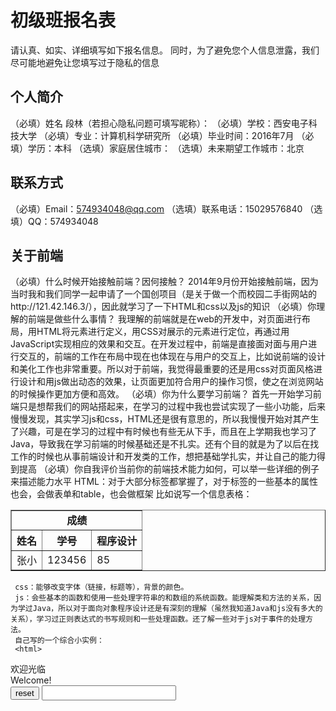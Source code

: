# 初级班报名表

请认真、如实、详细填写如下报名信息。
同时，为了避免您个人信息泄露，我们尽可能地避免让您填写过于隐私的信息

## 个人简介

（必填）姓名 段林（若担心隐私问题可填写昵称）：
（必填）学校：西安电子科技大学
（必填）专业：计算机科学研究所
（必填）毕业时间：2016年7月
（必填）学历：本科
（选填）家庭居住城市：
（选填）未来期望工作城市：北京

## 联系方式

（必填）Email：574934048@qq.com
（选填）联系电话：15029576840
（选填）QQ：574934048

## 关于前端

（必填）什么时候开始接触前端？因何接触？
     2014年9月份开始接触前端，因为当时我和我们同学一起申请了一个国创项目（是关于做一个而校园二手街网站的http://121.42.146.3/），因此就学习了一下HTML和css以及js的知识
（必填）你理解的前端是做些什么事情？
     我理解的前端就是在web的开发中，对页面进行布局，用HTML将元素进行定义，用CSS对展示的元素进行定位，再通过用JavaScript实现相应的效果和交互。在开发过程中，前端是直接面对面与用户进行交互的，前端的工作在布局中现在也体现在与用户的交互上，比如说前端的设计和美化工作也非常重要。所以对于前端，我觉得最重要的还是用css对页面风格进行设计和用js做出动态的效果，让页面更加符合用户的操作习惯，使之在浏览网站的时候操作更加方便和高效。
（必填）你为什么要学习前端？
     首先一开始学习前端只是想帮我们的网站搭起来，在学习的过程中我也尝试实现了一些小功能，后来慢慢发现，其实学习js和css，HTML还是很有意思的，所以我慢慢开始对其产生了兴趣，可是在学习的过程中有时候也有些无从下手，而且在上学期我也学习了Java，导致我在学习前端的时候基础还是不扎实。还有个目的就是为了以后在找工作的时候也从事前端设计和开发类的工作，想把基础学扎实，并让自己的能力得到提高
（必填）你自我评价当前你的前端技术能力如何，可以举一些详细的例子来描述能力水平
     HTML：对于大部分标签都掌握了，对于标签的一些基本的属性也会，会做表单和table，也会做框架
     比如说写一个信息表格：
     <html>
<head>
<title>表格</title>
</head>
<body>
  <table border=1 width=600 align="center">
    <tr align="center">
      <td colspan=3><b>成绩</b></td>
    </tr>      
    <tr align="center">
      <th>姓名</th><th>学号</th><th>程序设计</th>
    </tr>       
    <tr align="left">
      <td>张小</td><td>123456</td><td>85</td>
    </tr>       
  </table>
</body>
</html>

     css：能够改变字体（链接，标题等），背景的颜色。
     js：会些基本的函数和使用一些处理字符串的和数组的系统函数。能理解类和方法的关系，因为学过Java，所以对于面向对象程序设计还是有深刻的理解（虽然我知道Java和js没有多大的关系），学习过正则表达式的书写规则和一些处理函数。还了解一些对于js对于事件的处理方法。
     自己写的一个综合小实例：
     <html>
<head>
    <title>First Page</title>
    <style type="text/css">
        #Text1
        {
            font-size: medium;
            color: green;
        }
	  .class1
        {
            font-size: medium;
            color: yellow;
        } </style>  
</head>
<body>
 欢迎光临<br/>
 <script language="javascript">
      document.writeln("脚本代码");
  </script>
  <form>
   Welcome!<br/>
  <input class=“class1" type="reset" value="reset" />
  <input id="Text1" type="text" /><br />
</form>
</body>
</html>

